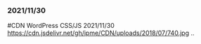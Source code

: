 ### 2021/11/30
#CDN WordPress CSS/JS   2021/11/30
https://cdn.jsdelivr.net/gh/ipme/CDN/uploads/2018/07/740.jpg
..
